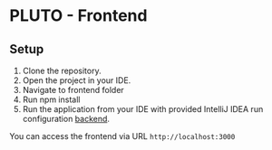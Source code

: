 # PLUTO - Frontend

## Setup

1. Clone the repository.
2. Open the project in your IDE.
3. Navigate to frontend folder
4. Run npm install
5. Run the application from your IDE with provided IntelliJ IDEA run configuration [backend](../.idea/runConfigurations/backend.xml).

You can access the frontend via URL
`http://localhost:3000`
